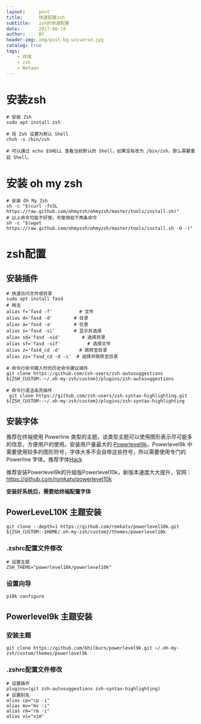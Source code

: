 ```yaml
---
layout:     post
title:      快速配置zsh
subtitle:   zsh的快速配置
date:       2017-06-19
author:     BY
header-img: img/post-bg-universe.jpg
catalog: true
tags:
    - 终端
    - zsh
    - Notaan
---
```


# 安装zsh

```shell
# 安装 Zsh
sudo apt install zsh

# 将 Zsh 设置为默认 Shell
chsh -s /bin/zsh

# 可以通过 echo $SHELL 查看当前默认的 Shell，如果没有改为 /bin/zsh，那么需要重启 Shell。
```

# 安装 oh my zsh

	# 安装 Oh My Zsh
	sh -c "$(curl -fsSL https://raw.github.com/ohmyzsh/ohmyzsh/master/tools/install.sh)"
	# 以上命令可能不好使，可使用如下两条命令
	sh -c "$(wget https://raw.github.com/ohmyzsh/ohmyzsh/master/tools/install.sh -O -)"

# zsh配置

## 安装插件

```shell
# 快速访问文件或目录
sudo apt install fasd
# 用法
alias f='fasd -f'          # 文件
alias d='fasd -d'        # 目录
alias a='fasd -a'        # 任意
alias s='fasd -si'       # 显示并选择
alias sd='fasd -sid'        # 选择目录
alias sf='fasd -sif'          # 选择文件
alias z='fasd_cd -d'       # 跳转至目录
alias zz='fasd_cd -d -i'  # 选择并跳转至目录

# 命令行命令键入时的历史命令建议插件
git clone https://github.com/zsh-users/zsh-autosuggestions ${ZSH_CUSTOM:-~/.oh-my-zsh/custom}/plugins/zsh-autosuggestions

# 命令行语法高亮插件
 git clone https://github.com/zsh-users/zsh-syntax-highlighting.git ${ZSH_CUSTOM:-~/.oh-my-zsh/custom}/plugins/zsh-syntax-highlighting
```

## 安装字体

推荐在终端使用 Powerline 类型的主题，该类型主题可以使用图形表示尽可能多的信息，方便用户的使用。安装用户量最大的 [Powerlevel9k](https://github.com/bhilburn/powerlevel9k)，Powerlevel9k 中需要使用较多的图形符号，字体大多不会自带这些符号，所以需要使用专门的 Powerline 字体。推荐字体[Hack](https://github.com/ryanoasis/nerd-fonts/tree/master/patched-fonts/Hack/Regular/complete)

推荐安装Powerlevel9k的升级版Powerlevel10k，新版本速度大大提升，官网：https://github.com/romkatv/powerlevel10k

**安装好系统后，需要给终端配置字体**

## PowerLeveL10K 主题安装

```shell
git clone --depth=1 https://github.com/romkatv/powerlevel10k.git ${ZSH_CUSTOM:-$HOME/.oh-my-zsh/custom}/themes/powerlevel10k
```

### .zshrc配置文件修改

```shell
# 设置主题
ZSH_THEME="powerlevel10k/powerlevel10k"
```

### 设置向导

```shell
p10k configure
```

## Powerlevel9k 主题安装

### 安装主题

```shell
git clone https://github.com/bhilburn/powerlevel9k.git ~/.oh-my-zsh/custom/themes/powerlevel9k
```

### .zshrc配置文件修改

```shell
# 设置插件
plugins=(git zsh-autosuggestions zsh-syntax-highlighting)
# 设置别名
alias cp="cp -i"
alias mv="mv -i"
alias rm="rm -i"
alias vi="vim"
```

